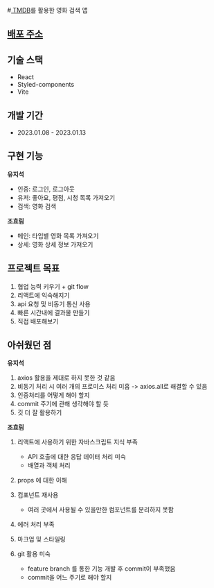 #[ TMDB](https://developers.themoviedb.org/3/getting-started/introduction)를 활용한 영화 검색 앱

## [배포 주소](https://cheetahdb.vercel.app/)

## 기술 스택

- React
- Styled-components
- Vite

## 개발 기간

- 2023.01.08 - 2023.01.13

## 구현 기능

**유지석**

- 인증: 로그인, 로그아웃
- 유저: 좋아요, 평점, 시청 목록 가져오기
- 검색: 영화 검색

**조효림**

- 메인: 타입별 영화 목록 가져오기
- 상세: 영화 상세 정보 가져오기

## 프로젝트 목표

1. 협업 능력 키우기 + git flow
2. 리액트에 익숙해지기
3. api 요청 및 비동기 통신 사용
4. 빠른 시간내에 결과물 만들기
5. 직접 배포해보기

## 아쉬웠던 점

**유지석**

1. axios 활용을 제대로 하지 못한 것 같음
2. 비동기 처리 시 여러 개의 프로미스 처리 미흡 -> axios.all로 해결할 수 있음
3. 인증처리를 어떻게 해야 할지
4. commit 주기에 관해 생각해야 할 듯
5. 깃 더 잘 활용하기

**조효림**

1. 리액트에 사용하기 위한 자바스크립트 지식 부족

   - API 호출에 대한 응답 데이터 처리 미숙
   - 배열과 객체 처리

2. props 에 대한 이해
3. 컴포넌트 재사용
   - 여러 곳에서 사용될 수 있을만한 컴포넌트를 분리하지 못함
4. 에러 처리 부족
5. 마크업 및 스타일링
6. git 활용 미숙
   - feature branch 를 통한 기능 개발 후 commit이 부족했음
   - commit을 어느 주기로 해야 할지
